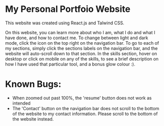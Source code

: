 # My Personal Portfoio Website

This website was created using React.js and Talwind CSS.

On this website, you can learn more about who I am, what I do and what I have done, and how to contact me.
To change between light and dark mode, click the icon on the top right on the navigation bar.
To go to each of my sections, simply click the sections labels on the navigation bar, and the website will auto-scroll down to that section.
In the skills section, hover on desktop or click on mobile on any of the skills, to see a brief description on how I have used that particular tool, and a bonus glow colour :).

# Known Bugs:
- When zoomed out past 100%, the 'resume' button does not work as intended
- The 'Contact' button on the navigation bar does not scroll to the bottom of the website to my contact information. Please scroll to the bottom of the website instead.
